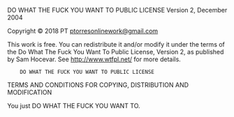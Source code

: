 DO WHAT THE FUCK YOU WANT TO PUBLIC LICENSE Version 2, December 2004

Copyright © 2018 PT ptorresonlinework@gmail.com

This work is free. You can redistribute it and/or modify it under the terms of the Do What The Fuck You Want To Public License, Version 2, as published by Sam Hocevar. See http://www.wtfpl.net/ for more details.

        DO WHAT THE FUCK YOU WANT TO PUBLIC LICENSE 
TERMS AND CONDITIONS FOR COPYING, DISTRIBUTION AND MODIFICATION

You just DO WHAT THE FUCK YOU WANT TO.